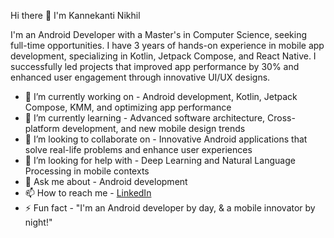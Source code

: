 Hi there 👋
I'm Kannekanti Nikhil

I'm an Android Developer with a Master's in Computer Science, seeking full-time opportunities. I have 3 years of hands-on experience in mobile app development, specializing in Kotlin, Jetpack Compose, and React Native. I successfully led projects that improved app performance by 30% and enhanced user engagement through innovative UI/UX designs.

- 🔭 I’m currently working on - Android development, Kotlin, Jetpack Compose, KMM, and optimizing app performance                    
- 🌱 I’m currently learning - Advanced software architecture, Cross-platform development, and new mobile design trends
- 👯 I’m looking to collaborate on - Innovative Android applications that solve real-life problems and enhance user experiences
- 🤔 I’m looking for help with - Deep Learning and Natural Language Processing in mobile contexts
- 💬 Ask me about - Android development 
- 📫 How to reach me - [LinkedIn](https://www.linkedin.com/in/nikhil-kannekanti-218b9a2a1/)
- ⚡ Fun fact - "I'm an Android developer by day, & a mobile innovator by night!"
